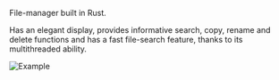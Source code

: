 File-manager built in Rust.

Has an elegant display, provides informative search, copy, rename and delete functions and has a fast file-search feature, thanks to its multithreaded ability.

![Example](https://i.imgur.com/KqB1SsL.png)
